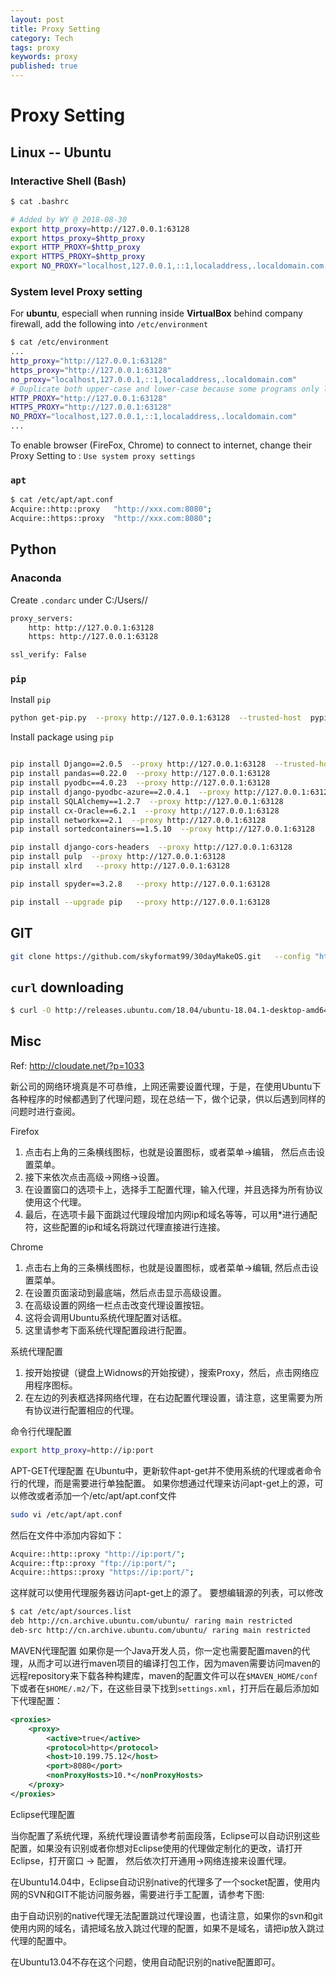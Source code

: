 ```yaml
---
layout: post
title: Proxy Setting
category: Tech
tags: proxy
keywords: proxy
published: true
---
```


# Proxy Setting

## Linux -- Ubuntu

### Interactive Shell (Bash)

```bash
$ cat .bashrc

# Added by WY @ 2018-08-30
export http_proxy=http://127.0.0.1:63128
export https_proxy=$http_proxy
export HTTP_PROXY=$http_proxy
export HTTPS_PROXY=$http_proxy
export NO_PROXY="localhost,127.0.0.1,::1,localaddress,.localdomain.com,.xxx-xxxx.com,.xxx.com"

```

### System level Proxy setting

For **ubuntu**, especiall when running inside **VirtualBox** behind company firewall, add the following into `/etc/environment`

```bash
$ cat /etc/environment 
...
http_proxy="http://127.0.0.1:63128"
https_proxy="http://127.0.0.1:63128"
no_proxy="localhost,127.0.0.1,::1,localaddress,.localdomain.com"
# Duplicate both upper-case and lower-case because some programs only look for one or the other
HTTP_PROXY="http://127.0.0.1:63128"
HTTPS_PROXY="http://127.0.0.1:63128"
NO_PROXY="localhost,127.0.0.1,::1,localaddress,.localdomain.com"
...
```

To enable browser (FireFox, Chrome) to connect to internet, change their Proxy Setting to : `Use system proxy settings`

### `apt`

```bash
$ cat /etc/apt/apt.conf
Acquire::http::proxy   "http://xxx.com:8080";
Acquire::https::proxy  "http://xxx.com:8080";
```

## Python

### Anaconda

Create `.condarc` under C:/Users/<user>/

```bash
proxy_servers:
    http: http://127.0.0.1:63128
    https: http://127.0.0.1:63128

ssl_verify: False
```

### `pip`

Install `pip`
```bash
python get-pip.py  --proxy http://127.0.0.1:63128  --trusted-host  pypi.python.org
```

Install package using `pip`
```bash

pip install Django==2.0.5  --proxy http://127.0.0.1:63128  --trusted-host  pypi.python.org
pip install pandas==0.22.0  --proxy http://127.0.0.1:63128  
pip install pyodbc==4.0.23  --proxy http://127.0.0.1:63128  
pip install django-pyodbc-azure==2.0.4.1  --proxy http://127.0.0.1:63128  
pip install SQLAlchemy==1.2.7  --proxy http://127.0.0.1:63128  
pip install cx-Oracle==6.2.1  --proxy http://127.0.0.1:63128  
pip install networkx==2.1  --proxy http://127.0.0.1:63128 
pip install sortedcontainers==1.5.10  --proxy http://127.0.0.1:63128  

pip install django-cors-headers  --proxy http://127.0.0.1:63128  
pip install pulp  --proxy http://127.0.0.1:63128  
pip install xlrd   --proxy http://127.0.0.1:63128 

pip install spyder==3.2.8   --proxy http://127.0.0.1:63128 

pip install --upgrade pip   --proxy http://127.0.0.1:63128 
```

## GIT

```bash
git clone https://github.com/skyformat99/30dayMakeOS.git   --config "http.proxy=http://127.0.0.1:63128"
```


## `curl` downloading

```bash
$ curl -O http://releases.ubuntu.com/18.04/ubuntu-18.04.1-desktop-amd64.iso -x http://127.0.0.1:63128
```

## Misc

Ref: <http://cloudate.net/?p=1033> 

新公司的网络环境真是不可恭维，上网还需要设置代理，于是，在使用Ubuntu下各种程序的时候都遇到了代理问题，现在总结一下，做个记录，供以后遇到同样的问题时进行查阅。
 
Firefox
1. 点击右上角的三条横线图标，也就是设置图标，或者菜单->编辑， 然后点击设置菜单。
2. 接下来依次点击高级->网络->设置。
3. 在设置窗口的选项卡上，选择手工配置代理，输入代理，并且选择为所有协议使用这个代理。
4. 最后，在选项卡最下面跳过代理段增加内网ip和域名等等，可以用*进行通配符，这些配置的ip和域名将跳过代理直接进行连接。
 
Chrome
1. 点击右上角的三条横线图标，也就是设置图标，或者菜单->编辑, 然后点击设置菜单。
2. 在设置页面滚动到最底端，然后点击显示高级设置。
3. 在高级设置的网络一栏点击改变代理设置按钮。
4. 这将会调用Ubuntu系统代理配置对话框。
5. 这里请参考下面系统代理配置段进行配置。
 
系统代理配置
1. 按开始按键（键盘上Widnows的开始按键），搜索Proxy，然后，点击网络应用程序图标。
2. 在左边的列表框选择网络代理，在右边配置代理设置，请注意，这里需要为所有协议进行配置相应的代理。
 
命令行代理配置

```bash
export http_proxy=http://ip:port
```
 
APT-GET代理配置
在Ubuntu中，更新软件apt-get并不使用系统的代理或者命令行的代理，而是需要进行单独配置。
如果你想通过代理来访问apt-get上的源，可以修改或者添加一个/etc/apt/apt.conf文件

```bash
sudo vi /etc/apt/apt.conf
```

然后在文件中添加内容如下：

```bash
Acquire::http::proxy "http://ip:port/";
Acquire::ftp::proxy "ftp://ip:port/";
Acquire::https::proxy "https://ip:port/"; 
```

这样就可以使用代理服务器访问apt-get上的源了。
要想编辑源的列表，可以修改
```bash
$ cat /etc/apt/sources.list
deb http://cn.archive.ubuntu.com/ubuntu/ raring main restricted
deb-src http://cn.archive.ubuntu.com/ubuntu/ raring main restricted 
```

MAVEN代理配置
如果你是一个Java开发人员，你一定也需要配置maven的代理，从而才可以进行maven项目的编译打包工作，因为maven需要访问maven的远程repository来下载各种构建库，maven的配置文件可以在`$MAVEN_HOME/conf`下或者在`$HOME/.m2/`下，在这些目录下找到`settings.xml`，打开后在最后添加如下代理配置：
 
```xml
<proxies>
    <proxy>
        <active>true</active>
        <protocol>http</protocol>
        <host>10.199.75.12</host>
        <port>8080</port>
        <nonProxyHosts>10.*</nonProxyHosts>
    </proxy>
</proxies>
```
 
Eclipse代理配置

当你配置了系统代理，系统代理设置请参考前面段落，Eclipse可以自动识别这些配置，如果没有识别或者你想对Eclipse使用的代理做定制化的更改，请打开Eclipse，打开窗口 -> 配置， 然后依次打开通用->网络连接来设置代理。

在Ubuntu14.04中，Eclipse自动识别native的代理多了一个socket配置，使用内网的SVN和GIT不能访问服务器，需要进行手工配置，请参考下图:

由于自动识别的native代理无法配置跳过代理设置，也请注意，如果你的svn和git使用内网的域名，请把域名放入跳过代理的配置，如果不是域名，请把ip放入跳过代理的配置中。

在Ubuntu13.04不存在这个问题，使用自动配识别的native配置即可。



```bash

```


```bash

```
